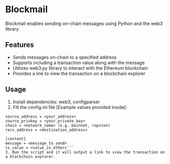 # Blockmail
Blockmail enables sending on-chain messages using Python and the web3 library.

## Features
- Sends messages on-chain to a specified address
- Supports including a transaction value along with the message
- Utilizes web3.py library to interact with the Ethereum blockchain
- Provides a link to view the transaction on a blockchain explorer

## Usage
1. Install dependencies: web3, configparser
2. Fill the config.ini file [Example values provided inside]:
```[addresses]
source_address = <your_address>
source_privkey = <your_private_key>
chain = <network_name> (e.g. mainnet, ropsten)
recv_address = <destination_address>

[content]
message = <message_to_send>
tx_value = <value_in_ether>```
3. Run the script and it will output a link to view the transaction on a blockchain explorer.
